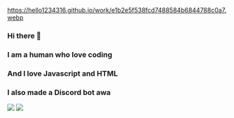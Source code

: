 https://hello1234316.github.io/work/e1b2e5f538fcd7488584b6844788c0a7.webp

### Hi there 👋

### I am a human who love coding

### And I love Javascript and HTML

### I also made a Discord bot awa

![](https://github-readme-stats.vercel.app/api?username=hello1234316)
![](https://github-readme-stats.vercel.app/api/top-langs/?username=hello134316&layout=compact)

